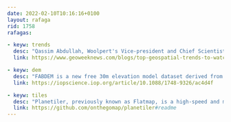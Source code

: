 ```yaml
---
date: 2022-02-10T10:16:16+0100
layout: rafaga
rid: 1758
rafagas:

- keyw: trends
  desc: "Qassim Abdullah, Woolpert's Vice-president and Chief Scientist, publishes his 5th annual geospatial industry trends for 2022"
  link: https://www.geoweeknews.com/blogs/top-geospatial-trends-to-watch-in-2022

- keyw: dem
  desc: "FABDEM is a new free 30m elevation model dataset derived from the GLO-30 DEM Copernicus data where buildings and trees have been removed with machine learning techniques"
  link: https://iopscience.iop.org/article/10.1088/1748-9326/ac4d4f

- keyw: tiles
  desc: "Planetiler, previously known as Flatmap, is a high-speed and memory performant tool to generate OpenStreetMap SQLite vector tiles database"
  link: https://github.com/onthegomap/planetiler#readme
---
```


